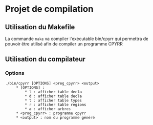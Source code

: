 # Projet de compilation

## Utilisation du Makefile

La commande `make` va compiler l'exécutable bin/cpyrr qui permettra de pouvoir
être utilisé afin de compiler un programme CPYRR

## Utilisation du compilateur

### Options
```
./bin/cpyrr [OPTIONS] <prog_cpyrr> <output>
     * [OPTIONS] :
         * l : afficher table decla
         * d : afficher table decla
         * t : afficher table types
         * r : afficher table regions
         * a : afficher arbres
     * <prog_cpyrr> : programme cpyrr
     * <output> : nom du programme généré
```
